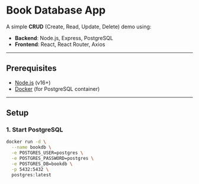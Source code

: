 # Book Database App

A simple **CRUD** (Create, Read, Update, Delete) demo using:

- **Backend**: Node.js, Express, PostgreSQL
- **Frontend**: React, React Router, Axios

---

## Prerequisites

- [Node.js](https://nodejs.org/) (v16+)
- [Docker](https://www.docker.com/) (for PostgreSQL container)

---

## Setup

### 1. Start PostgreSQL

```bash
docker run -d \
  --name bookdb \
  -e POSTGRES_USER=postgres \
  -e POSTGRES_PASSWORD=postgres \
  -e POSTGRES_DB=bookdb \
  -p 5432:5432 \
  postgres:latest
